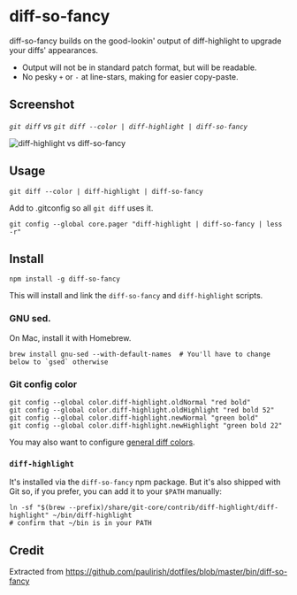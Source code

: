 # diff-so-fancy

diff-so-fancy builds on the good-lookin' output of diff-highlight to upgrade
your diffs' appearances.

* Output will not be in standard patch format, but will be readable.
* No pesky `+` or `-` at line-stars, making for easier copy-paste.

## Screenshot

*`git diff` vs `git diff --color | diff-highlight | diff-so-fancy`*

![diff-highlight vs diff-so-fancy](https://cloud.githubusercontent.com/assets/39191/10000682/8e849130-6052-11e5-9bd9-bd4505cd24d6.png)

## Usage

```shell
git diff --color | diff-highlight | diff-so-fancy
```

Add to .gitconfig so all `git diff` uses it.
```shell
git config --global core.pager "diff-highlight | diff-so-fancy | less -r"
```

## Install

```shell
npm install -g diff-so-fancy
```
This will install and link the `diff-so-fancy` and `diff-highlight` scripts.

### GNU sed.
On Mac, install it with Homebrew.
```shell
brew install gnu-sed --with-default-names  # You'll have to change below to `gsed` otherwise
```

### Git config color
```
git config --global color.diff-highlight.oldNormal "red bold"
git config --global color.diff-highlight.oldHighlight "red bold 52"
git config --global color.diff-highlight.newNormal "green bold"
git config --global color.diff-highlight.newHighlight "green bold 22"
```
You may also want to configure [general diff colors](https://github.com/paulirish/dotfiles/blob/63cb8193b0e66cf80ab6332477f1f52c7fbb9311/.gitconfig#L23-L36).

### `diff-highlight`
It's installed via the `diff-so-fancy` npm package. But it's also shipped with
Git so, if you prefer, you can add it to your `$PATH` manually:
```shell
ln -sf "$(brew --prefix)/share/git-core/contrib/diff-highlight/diff-highlight" ~/bin/diff-highlight
# confirm that ~/bin is in your PATH
```


## Credit

Extracted from https://github.com/paulirish/dotfiles/blob/master/bin/diff-so-fancy
